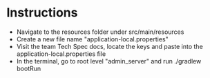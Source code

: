 # Instructions

- Navigate to the resources folder under src/main/resources
- Create a new file name "application-local.properties"
- Visit the team Tech Spec docs, locate the keys and paste into the application-local.properties file
- In the terminal, go to root level "admin_server" and run ./gradlew bootRun
